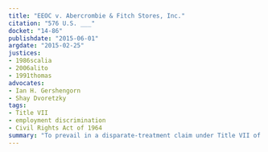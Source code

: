 ```yaml
---
title: "EEOC v. Abercrombie & Fitch Stores, Inc."
citation: "576 U.S. ___"
docket: "14-86"
publishdate: "2015-06-01"
argdate: "2015-02-25"
justices:
- 1986scalia
- 2006alito
- 1991thomas
advocates:
- Ian H. Gershengorn
- Shay Dvoretzky
tags:
- Title VII
- employment discrimination
- Civil Rights Act of 1964
summary: "To prevail in a disparate-treatment claim under Title VII of the Civil Rights Act of 1964, an applicant need show only that his need for an accommodation of a religious practice was a motivating factor in an employment decision, not that the employer had knowledge of his need."
---
```


